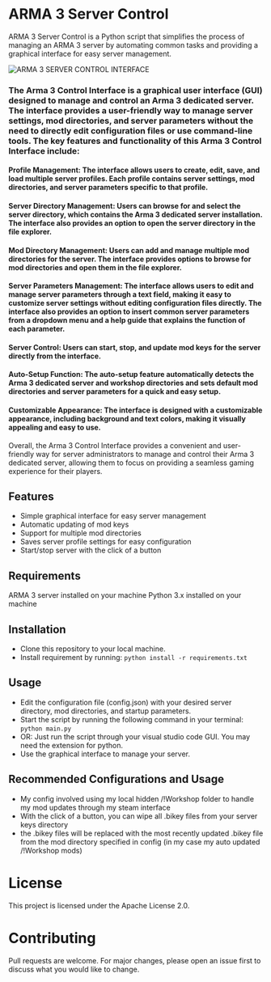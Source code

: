 # ARMA 3 Server Control
ARMA 3 Server Control is a Python script that simplifies the process of managing an ARMA 3 server by automating common tasks and providing a graphical interface for easy server management.

![ARMA 3 SERVER CONTROL INTERFACE](https://repository-images.githubusercontent.com/613191486/77209a21-3028-4626-9789-eb506c8fb03d)

### The Arma 3 Control Interface is a graphical user interface (GUI) designed to manage and control an Arma 3 dedicated server. The interface provides a user-friendly way to manage server settings, mod directories, and server parameters without the need to directly edit configuration files or use command-line tools. The key features and functionality of this Arma 3 Control Interface include:

#### Profile Management: The interface allows users to create, edit, save, and load multiple server profiles. Each profile contains server settings, mod directories, and server parameters specific to that profile.

#### Server Directory Management: Users can browse for and select the server directory, which contains the Arma 3 dedicated server installation. The interface also provides an option to open the server directory in the file explorer.

#### Mod Directory Management: Users can add and manage multiple mod directories for the server. The interface provides options to browse for mod directories and open them in the file explorer.

#### Server Parameters Management: The interface allows users to edit and manage server parameters through a text field, making it easy to customize server settings without editing configuration files directly. The interface also provides an option to insert common server parameters from a dropdown menu and a help guide that explains the function of each parameter.

#### Server Control: Users can start, stop, and update mod keys for the server directly from the interface.

#### Auto-Setup Function: The auto-setup feature automatically detects the Arma 3 dedicated server and workshop directories and sets default mod directories and server parameters for a quick and easy setup.

#### Customizable Appearance: The interface is designed with a customizable appearance, including background and text colors, making it visually appealing and easy to use.

Overall, the Arma 3 Control Interface provides a convenient and user-friendly way for server administrators to manage and control their Arma 3 dedicated server, allowing them to focus on providing a seamless gaming experience for their players.

## Features
- Simple graphical interface for easy server management
- Automatic updating of mod keys
- Support for multiple mod directories
- Saves server profile settings for easy configuration
- Start/stop server with the click of a button
## Requirements
ARMA 3 server installed on your machine
Python 3.x installed on your machine
## Installation
- Clone this repository to your local machine.
- Install requirement by running: `python install -r requirements.txt`
## Usage
- Edit the configuration file (config.json) with your desired server directory, mod directories, and startup parameters.
- Start the script by running the following command in your terminal: `python main.py`
- OR: Just run the script through your visual studio code GUI. You may need the extension for python.
- Use the graphical interface to manage your server.
## Recommended Configurations and Usage
- My config involved using my local hidden /!Workshop folder to handle my mod updates through my steam interface
- With the click of a button, you can wipe all .bikey files from your server keys directory
- the .bikey files will be replaced with the most recently updated .bikey file from the mod directory specified in config (in my case my auto updated /!Workshop mods)

# License
This project is licensed under the Apache License 2.0.

# Contributing
Pull requests are welcome. For major changes, please open an issue first to discuss what you would like to change.
